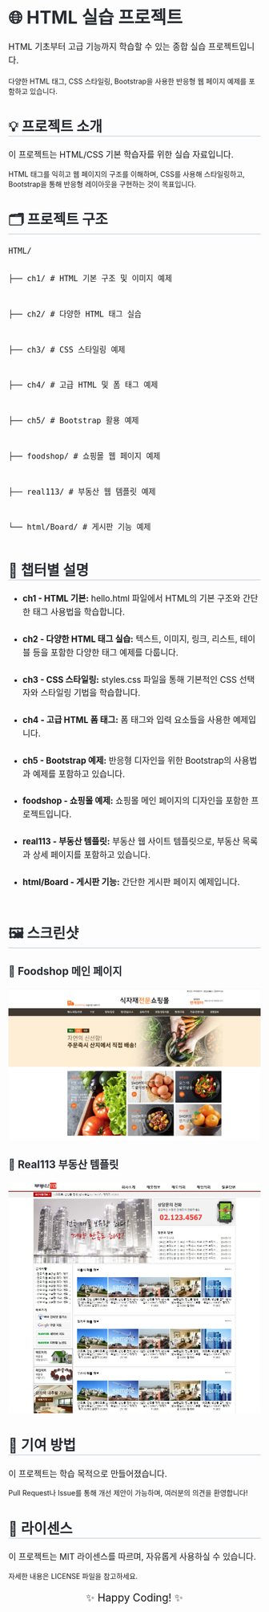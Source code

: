 <h1 style="font-size: 2.5em; color: #282d33;">🌐 HTML 실습 프로젝트</h1>

<p style="font-size: 1.2em; line-height: 1.6;">
  HTML 기초부터 고급 기능까지 학습할 수 있는 종합 실습 프로젝트입니다. <br>
  
  다양한 HTML 태그, CSS 스타일링, Bootstrap을 사용한 반응형 웹 페이지 예제를 포함하고 있습니다.
  
</p>

<h2 style="font-size: 2em; border-bottom: 2px solid #d8dee4; color: #282d33;">💡 프로젝트 소개</h2>
<p style="font-size: 1.2em;">
  이 프로젝트는 HTML/CSS 기본 학습자를 위한 실습 자료입니다. <br>
  
  HTML 태그를 익히고 웹 페이지의 구조를 이해하며, CSS를 사용해 스타일링하고, Bootstrap을 통해 반응형 레이아웃을 구현하는 것이 목표입니다.
</p>

<h2 style="font-size: 2em; border-bottom: 2px solid #d8dee4; color: #282d33;">🗂️ 프로젝트 구조</h2>
<pre style="font-size: 1.1em;">
HTML/
  
├── ch1/           # HTML 기본 구조 및 이미지 예제 

  
├── ch2/           # 다양한 HTML 태그 실습

├── ch3/           # CSS 스타일링 예제

├── ch4/           # 고급 HTML 및 폼 태그 예제

├── ch5/           # Bootstrap 활용 예제

├── foodshop/      # 쇼핑몰 웹 페이지 예제

├── real113/       # 부동산 웹 템플릿 예제

└── html/Board/    # 게시판 기능 예제
</pre>

<h2 style="font-size: 2em; border-bottom: 2px solid #d8dee4; color: #282d33;">📖 챕터별 설명</h2>
<ul style="font-size: 1.2em; line-height: 1.6;">
  <li><b>ch1 - HTML 기본:</b> hello.html 파일에서 HTML의 기본 구조와 간단한 태그 사용법을 학습합니다.</li> <br>
  
  <li><b>ch2 - 다양한 HTML 태그 실습:</b> 텍스트, 이미지, 링크, 리스트, 테이블 등을 포함한 다양한 태그 예제를 다룹니다.</li> <br>
  
  <li><b>ch3 - CSS 스타일링:</b> styles.css 파일을 통해 기본적인 CSS 선택자와 스타일링 기법을 학습합니다.</li> <br>
  
  <li><b>ch4 - 고급 HTML 폼 태그:</b> 폼 태그와 입력 요소들을 사용한 예제입니다.</li> <br>
  
  <li><b>ch5 - Bootstrap 예제:</b> 반응형 디자인을 위한 Bootstrap의 사용법과 예제를 포함하고 있습니다.</li> <br>
  
  <li><b>foodshop - 쇼핑몰 예제:</b> 쇼핑몰 메인 페이지의 디자인을 포함한 프로젝트입니다.</li> <br>
  
  <li><b>real113 - 부동산 템플릿:</b> 부동산 웹 사이트 템플릿으로, 부동산 목록과 상세 페이지를 포함하고 있습니다.</li> <br>
  
  <li><b>html/Board - 게시판 기능:</b> 간단한 게시판 페이지 예제입니다.</li> <br>
</ul>

<h2 style="font-size: 2em; border-bottom: 2px solid #d8dee4; color: #282d33;">🖼️ 스크린샷</h2>

<h3 style="font-size: 1.5em; color: #282d33;">📌 Foodshop 메인 페이지</h3>
<img src="/foodshop/images/foodshop.jpg" alt="Foodshop Main" width="600">

<h3 style="font-size: 1.5em; color: #282d33;">📌 Real113 부동산 템플릿</h3>
<img src="/real113/images/real113.jpg" alt="Real113 Main" width="600">


<h2 style="font-size: 2em; border-bottom: 2px solid #d8dee4; color: #282d33;">🤝 기여 방법</h2>
<p style="font-size: 1.2em;">
  이 프로젝트는 학습 목적으로 만들어졌습니다. <br>
  
  Pull Request나 Issue를 통해 개선 제안이 가능하며, 여러분의 의견을 환영합니다!
</p>

<h2 style="font-size: 2em; border-bottom: 2px solid #d8dee4; color: #282d33;">📄 라이센스</h2>
<p style="font-size: 1.2em;">
  이 프로젝트는 MIT 라이센스를 따르며, 자유롭게 사용하실 수 있습니다. <br>
  
  자세한 내용은 LICENSE 파일을 참고하세요.
</p>

<p style="font-size: 1.5em; text-align: center;">✨ Happy Coding! ✨</p>
